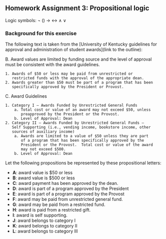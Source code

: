 ## Homework Assignment 3: Propositional logic

Logic symbols: ¬ () → ↔ ∧ ∨


### Background for this exercise

The following text is taken from the [University of Kentucky guidelines for
approval and administration of student awards](link to the outline):

B. Award values are limited by funding source and the level of
   approval must be consistent with the award guidelines.
   
    1. Awards of $50 or less may be paid from unrestricted or
       restricted funds with the approval of the appropriate dean.
    2. Awards greater than $50 must be part of a program that has been
       specifically approved by the President or Provost.

C. Award Guidelines

    1. Category I – Awards Funded by Unrestricted General Funds
        a. Total cost or value of an award may not exceed $50, unless
           preapproved by the President or the Provost.
        b. Level of Approval: Dean	
    2. Category II – Awards Funded by Unrestricted General Funds –
       Self Supporting (i.e., vending income, bookstore income, other
       sources of auxiliary income)
        a. Awards are limited to a value of $50 unless they are part
           of a program that has been specifically approved by the
           President or the Provost.  Total cost or value of the award
           may not exceed $500.
        b. Level of Approval: Dean


Let the following propositions be represented by these propositional letters:

- **A**: award value is $50 or less
- **B**: award value is $500 or less
- **C**: award payment has been approved by the dean.
- **D**: award is part of a program approved by the President
- **E**: award is part of a program approved by the Provost
- **F**: award may be paid from unrestricted general fund.
- **G**: award may be paid from a restricted fund.
- **H**: award is paid from a restricted gift.
- **I**: award is self supporting.
- **J**: award belongs to category I
- **K**: award belongs to category II
- **L**: award belongs to category III
